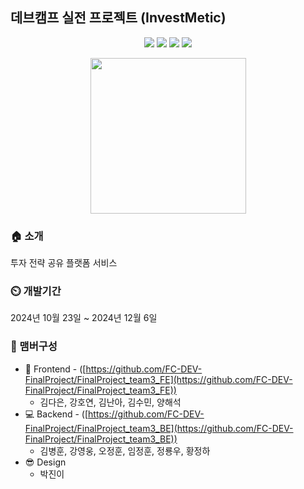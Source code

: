 ## 데브캠프 실전 프로젝트 (InvestMetic)

<p align='center'>
    <img src="https://img.shields.io/badge/SpringBoot-v3.3.5-6db33f?logo=Spring-boot"/>
    <img src="https://img.shields.io/badge/SpringSecurity-v6.3.4-white?logo=Spring-security"/>
    <img src="https://img.shields.io/badge/Junit-v4.13.2-white?logo=Junit5"/>
    <img src="https://img.shields.io/badge/MySQL-v8.3.0-white?logo=MySQL"/>
</p>

<p align='center'>
  <img src="https://github.com/user-attachments/assets/021eae1a-677d-4e55-b0ef-a85c7455b69e" width="249px" />
</p>

### 🏠 소개
투자 전략 공유 플랫폼 서비스

### ⏲️ 개발기간
2024년 10월 23일 ~ 2024년 12월 6일

### 🧙 맴버구성
- :lipstick: Frontend - ([https://github.com/FC-DEV-FinalProject/FinalProject_team3_FE](https://github.com/FC-DEV-FinalProject/FinalProject_team3_FE))
  - 김다은, 강호연, 김난아, 김수민, 양해석
- :computer: Backend - ([https://github.com/FC-DEV-FinalProject/FinalProject_team3_BE](https://github.com/FC-DEV-FinalProject/FinalProject_team3_BE))
  - 김병훈, 강영웅, 오정훈, 임정훈, 정룡우, 황정하
- 😎 Design
  - 박진이
